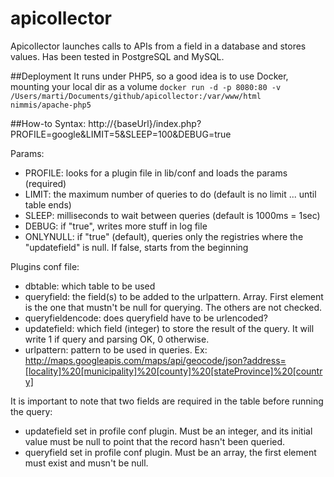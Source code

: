 apicollector
============

Apicollector launches calls to APIs from a field in a database and stores values. Has been tested in PostgreSQL and MySQL.

##Deployment
It runs under PHP5, so a good idea is to use Docker, mounting your local dir as a volume
`docker run -d -p 8080:80 -v /Users/marti/Documents/github/apicollector:/var/www/html nimmis/apache-php5`

##How-to
Syntax: http://{baseUrl}/index.php?PROFILE=google&LIMIT=5&SLEEP=100&DEBUG=true

Params:
* PROFILE: looks for a plugin file in lib/conf and loads the params (required)
* LIMIT: the maximum number of queries to do (default is no limit ... until table ends)
* SLEEP: milliseconds to wait between queries (default is 1000ms = 1sec)
* DEBUG: if "true", writes more stuff in log file
* ONLYNULL: if "true" (default), queries only the registries where the "updatefield" is null. If false, starts from the beginning

Plugins conf file:
* dbtable: which table to be used
* queryfield: the field(s) to be added to the urlpattern. Array. First element is the one that mustn't be null for querying. The others are not checked.
* queryfieldencode: does queryfield have to be urlencoded?
* updatefield: which field (integer) to store the result of the query. It will write 1 if query and parsing OK, 0 otherwise.
* urlpattern: pattern to be used in queries. Ex: http://maps.googleapis.com/maps/api/geocode/json?address=[locality]%20[municipality]%20[county]%20[stateProvince]%20[country]

It is important to note that two fields are required in the table before running the query:
* updatefield set in profile conf plugin. Must be an integer, and its initial value must be null to point that the record hasn't been queried.  
* queryfield set in profile conf plugin. Must be an array, the first element must exist and musn't be null.

